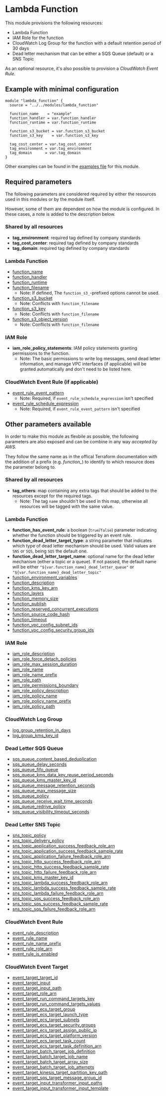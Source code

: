 # Lambda Function

This module provisions the following resources:

* Lambda Function
* IAM Role for the function
* CloudWatch Log Group for the function with a default retention period of 30 days
* Dead letter mechanism that can be either a SQS Queue (default) or a SNS Topic

As an optional resource, it's also possible to provision a *CloudWatch Event Rule*.

## Example with minimal configuration

```
module "lambda_function" {
  source = "../../modules/lambda_function"

  function_name    = "example"
  function_handler = var.function_handler
  function_runtime = var.function_runtime

  function_s3_bucket = var.function_s3_bucket
  function_s3_key    = var.function_s3_key

  tag_cost_center = var.tag_cost_center
  tag_environment = var.tag_environment
  tag_domain      = var.tag_domain
}
```

Other examples can be found in the [examples file](examples/lambda_function/main.tf) for this module.

## Required parameters

The following parameters are considered required by either the resources used in this modules or by the module itself.

However, some of them are dependent on how the module is configured. In these cases, a note is added to the description below.

### Shared by all resources

* **tag_environment**: required tag defined by company standards
* **tag_cost_center**: required tag defined by company standards
* **tag_domain**: required tag defined by company standards

### Lambda Function

* [function_name](https://www.terraform.io/docs/providers/aws/r/lambda_function.html#function_name)
* [function_handler](https://www.terraform.io/docs/providers/aws/r/lambda_function.html#handler)
* [function_runtime](https://www.terraform.io/docs/providers/aws/r/lambda_function.html#runtime)
* [function_filename](https://www.terraform.io/docs/providers/aws/r/lambda_function.html#filename)
  * Note: If defined, The `function_s3_`-prefixed options cannot be used.
* [function_s3_bucket](https://www.terraform.io/docs/providers/aws/r/lambda_function.html#s3_bucket)
  * Note: Conflicts with `function_filename`
* [function_s3_key](https://www.terraform.io/docs/providers/aws/r/lambda_function.html#s3_key)
  * Note: Conflicts with `function_filename`
* [function_s3_object_version](https://www.terraform.io/docs/providers/aws/r/lambda_function.html#s3_object_version)
  * Note: Conflicts with `function_filename`

### IAM Role

* **iam_role_policy_statements**: IAM policy statements granting permissions to the function.
  * Note: The basic permissions to write log messages, send dead letter information, and manage VPC interfaces (if applicable) will be granted automatically and don't need to be listed here.

### CloudWatch Event Rule (if applicable)

* [event_rule_event_pattern](https://www.terraform.io/docs/providers/aws/r/cloudwatch_event_rule.html#event_pattern)
  * Note: Required, if `event_rule_schedule_expression` isn't specified
* [event_rule_schedule_expression](https://www.terraform.io/docs/providers/aws/r/cloudwatch_event_rule.html#schedule_expression)
  * Note: Required, if `event_rule_event_pattern` isn't specified

## Other parameters available

In order to make this module as flexbile as possible, the following parameters are also exposed and can be combine in any way *accepted by AWS*.

They follow the same name as in the offical Terraform documentation with the addition of a prefix (e.g. *function_*) to identify to which resource does the parameter belong to.

### Shared by all resources

* **tag_others**: map containing any extra tags that should be added to the resources except for the required tags.
  * Note: The tag `name` shouldn't be used in this map, otherwise all resources will be tagged with the same value.

### Lambda Function

* **function_has_event_rule**: a boolean (`true`/`false`) parameter indicating whether the function should be triggered by an event rule.
* **function_dead_letter_target_type**: a string parameter that indicates which type of dead letter mechanism should be used. Valid values are `SNS` or `SQS`, being `SQS` the default one.
* **function_dead_letter_target_name**: optional name for the dead letter mechanism (either a topic or a queue). If not passed, the default name will be either `"${var.function_name}_dead_letter_queue"` or `"${var.function_name}_dead_letter_topic"`
* [function_environment_variables](https://www.terraform.io/docs/providers/aws/r/lambda_function.html#variables)
* [function_description](https://www.terraform.io/docs/providers/aws/r/lambda_function.html#description)
* [function_kms_key_arn](https://www.terraform.io/docs/providers/aws/r/lambda_function.html#kms_key_arn)
* [function_layers](https://www.terraform.io/docs/providers/aws/r/lambda_function.html#layers)
* [function_memory_size](https://www.terraform.io/docs/providers/aws/r/lambda_function.html#memory_size)
* [function_publish](https://www.terraform.io/docs/providers/aws/r/lambda_function.html#publish)
* [function_reserved_concurrent_executions](https://www.terraform.io/docs/providers/aws/r/lambda_function.html#reserved_concurrent_executions)
* [function_source_code_hash](https://www.terraform.io/docs/providers/aws/r/lambda_function.html#source_code_hash)
* [function_timeout](https://www.terraform.io/docs/providers/aws/r/lambda_function.html#timeout)
* [function_vpc_config_subnet_ids](https://www.terraform.io/docs/providers/aws/r/lambda_function.html#subnet_ids)
* [function_vpc_config_security_group_ids](https://www.terraform.io/docs/providers/aws/r/lambda_function.html#security_group_ids)

### IAM Role

* [iam_role_description](https://www.terraform.io/docs/providers/aws/r/iam_role.html#description)
* [iam_role_force_detach_policies](https://www.terraform.io/docs/providers/aws/r/iam_role.html#force_detach_policies)
* [iam_role_max_session_duration](https://www.terraform.io/docs/providers/aws/r/iam_role.html#max_session_duration)
* [iam_role_name](https://www.terraform.io/docs/providers/aws/r/iam_role.html#name)
* [iam_role_name_prefix](https://www.terraform.io/docs/providers/aws/r/iam_role.html#name_prefix)
* [iam_role_path](https://www.terraform.io/docs/providers/aws/r/iam_role.html#path)
* [iam_role_permissions_boundary](https://www.terraform.io/docs/providers/aws/r/iam_role.html#permissions_boundary)
* [iam_role_policy_description](https://www.terraform.io/docs/providers/aws/r/iam_policy.html#description)
* [iam_role_policy_name](https://www.terraform.io/docs/providers/aws/r/iam_policy.html#name)
* [iam_role_policy_name_prefix](https://www.terraform.io/docs/providers/aws/r/iam_policy.html#name_prefix)
* [iam_role_policy_path](https://www.terraform.io/docs/providers/aws/r/iam_policy.html#path)

### CloudWatch Log Group

* [log_group_retention_in_days](https://www.terraform.io/docs/providers/aws/r/cloudwatch_log_group.html#retention_in_days)
* [log_group_kms_key_id](https://www.terraform.io/docs/providers/aws/r/cloudwatch_log_group.html#kms_key_id)

### Dead Letter SQS Queue

* [sqs_queue_content_based_deduplication](https://www.terraform.io/docs/providers/aws/r/sqs_queue.html#content_based_deduplication)
* [sqs_queue_delay_seconds](https://www.terraform.io/docs/providers/aws/r/sqs_queue.html#delay_seconds)
* [sqs_queue_fifo_queue](https://www.terraform.io/docs/providers/aws/r/sqs_queue.html#fifo_queue)
* [sqs_queue_kms_data_key_reuse_period_seconds](https://www.terraform.io/docs/providers/aws/r/sqs_queue.html#kms_data_key_reuse_period_seconds)
* [sqs_queue_kms_master_key_id](https://www.terraform.io/docs/providers/aws/r/sqs_queue.html#kms_master_key_id)
* [sqs_queue_message_retention_seconds](https://www.terraform.io/docs/providers/aws/r/sqs_queue.html#message_retention_seconds)
* [sqs_queue_max_message_size](https://www.terraform.io/docs/providers/aws/r/sqs_queue.html#max_message_size)
* [sqs_queue_policy](https://www.terraform.io/docs/providers/aws/r/sqs_queue.html#policy)
* [sqs_queue_receive_wait_time_seconds](https://www.terraform.io/docs/providers/aws/r/sqs_queue.html#receive_wait_time_seconds)
* [sqs_queue_redrive_policy](https://www.terraform.io/docs/providers/aws/r/sqs_queue.html#redrive_policy)
* [sqs_queue_visibility_timeout_seconds](https://www.terraform.io/docs/providers/aws/r/sqs_queue.html#visibility_timeout_seconds)

### Dead Letter SNS Topic

* [sns_topic_policy](https://www.terraform.io/docs/providers/aws/r/sns_topic.html#policy)
* [sns_topic_delivery_policy](https://www.terraform.io/docs/providers/aws/r/sns_topic.html#delivery_policy)
* [sns_topic_application_success_feedback_role_arn](https://www.terraform.io/docs/providers/aws/r/sns_topic.html#application_success_feedback_role_arn)
* [sns_topic_application_success_feedback_sample_rate](https://www.terraform.io/docs/providers/aws/r/sns_topic.html#application_success_feedback_sample_rate)
* [sns_topic_application_failure_feedback_role_arn](https://www.terraform.io/docs/providers/aws/r/sns_topic.html#application_failure_feedback_role_arn)
* [sns_topic_http_success_feedback_role_arn](https://www.terraform.io/docs/providers/aws/r/sns_topic.html#http_success_feedback_role_arn)
* [sns_topic_http_success_feedback_sample_rate](https://www.terraform.io/docs/providers/aws/r/sns_topic.html#http_success_feedback_sample_rate)
* [sns_topic_http_failure_feedback_role_arn](https://www.terraform.io/docs/providers/aws/r/sns_topic.html#http_failure_feedback_role_arn)
* [sns_topic_kms_master_key_id](https://www.terraform.io/docs/providers/aws/r/sns_topic.html#kms_master_key_id)
* [sns_topic_lambda_success_feedback_role_arn](https://www.terraform.io/docs/providers/aws/r/sns_topic.html#lambda_success_feedback_role_arn)
* [sns_topic_lambda_success_feedback_sample_rate](https://www.terraform.io/docs/providers/aws/r/sns_topic.html#lambda_success_feedback_sample_rate)
* [sns_topic_lambda_failure_feedback_role_arn](https://www.terraform.io/docs/providers/aws/r/sns_topic.html#lambda_failure_feedback_role_arn)
* [sns_topic_sqs_success_feedback_role_arn](https://www.terraform.io/docs/providers/aws/r/sns_topic.html#sqs_success_feedback_role_arn)
* [sns_topic_sqs_success_feedback_sample_rate](https://www.terraform.io/docs/providers/aws/r/sns_topic.html#sqs_success_feedback_sample_rate)
* [sns_topic_sqs_failure_feedback_role_arn](https://www.terraform.io/docs/providers/aws/r/sns_topic.html#sqs_failure_feedback_role_arn)

### CloudWatch Event Rule

* [event_rule_description](https://www.terraform.io/docs/providers/aws/r/cloudwatch_event_rule.html#description)
* [event_rule_name](https://www.terraform.io/docs/providers/aws/r/cloudwatch_event_rule.html#name)
* [event_rule_name_prefix](https://www.terraform.io/docs/providers/aws/r/cloudwatch_event_rule.html#name_prefix)
* [event_rule_role_arn](https://www.terraform.io/docs/providers/aws/r/cloudwatch_event_rule.html#role_arn)
* [event_rule_is_enabled](https://www.terraform.io/docs/providers/aws/r/cloudwatch_event_rule.html#is_enabled)

### CloudWatch Event Target

* [event_target_target_id](https://www.terraform.io/docs/providers/aws/r/cloudwatch_event_target.html#target_id)
* [event_target_input](https://www.terraform.io/docs/providers/aws/r/cloudwatch_event_target.html#input)
* [event_target_input_path](https://www.terraform.io/docs/providers/aws/r/cloudwatch_event_target.html#input_path)
* [event_target_role_arn](https://www.terraform.io/docs/providers/aws/r/cloudwatch_event_target.html#role_arn)
* [event_target_run_command_targets_key](https://www.terraform.io/docs/providers/aws/r/cloudwatch_event_target.html#key)
* [event_target_run_command_targets_values](https://www.terraform.io/docs/providers/aws/r/cloudwatch_event_target.html#values)
* [event_target_ecs_target_group](https://www.terraform.io/docs/providers/aws/r/cloudwatch_event_target.html#group)
* [event_target_ecs_target_launch_type](https://www.terraform.io/docs/providers/aws/r/cloudwatch_event_target.html#launch_type)
* [event_target_ecs_target_subnets](https://www.terraform.io/docs/providers/aws/r/cloudwatch_event_target.html#subnets)
* [event_target_ecs_target_security_groups](https://www.terraform.io/docs/providers/aws/r/cloudwatch_event_target.html#security_groups)
* [event_target_ecs_target_assign_public_ip](https://www.terraform.io/docs/providers/aws/r/cloudwatch_event_target.html#assign_public_ip)
* [event_target_ecs_target_platform_version](https://www.terraform.io/docs/providers/aws/r/cloudwatch_event_target.html#platform_version)
* [event_target_ecs_target_task_count](https://www.terraform.io/docs/providers/aws/r/cloudwatch_event_target.html#task_count)
* [event_target_ecs_target_task_definition_arn](https://www.terraform.io/docs/providers/aws/r/cloudwatch_event_target.html#task_definition_arn)
* [event_target_batch_target_job_definition](https://www.terraform.io/docs/providers/aws/r/cloudwatch_event_target.html#job_definition)
* [event_target_batch_target_job_name](https://www.terraform.io/docs/providers/aws/r/cloudwatch_event_target.html#job_name)
* [event_target_batch_target_array_size](https://www.terraform.io/docs/providers/aws/r/cloudwatch_event_target.html#array_size)
* [event_target_batch_target_job_attempts](https://www.terraform.io/docs/providers/aws/r/cloudwatch_event_target.html#job_attempts)
* [event_target_kinesis_target_partition_key_path](https://www.terraform.io/docs/providers/aws/r/cloudwatch_event_target.html#partition_key_path)
* [event_target_sqs_target_message_group_id](https://www.terraform.io/docs/providers/aws/r/cloudwatch_event_target.html#message_group_id)
* [event_target_input_transformer_input_paths](https://www.terraform.io/docs/providers/aws/r/cloudwatch_event_target.html#input_paths)
* [event_target_input_transformer_input_template](https://www.terraform.io/docs/providers/aws/r/cloudwatch_event_target.html#input_template)